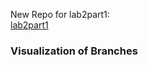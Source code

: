 New Repo for lab2part1:<br />
[lab2part1](https://github.com/tremps/lab2part1)<br />

### Visualization of Branches
<img scr="gitk--all.PNG"></img><br />
<img scr="git_log.PNG"></img>
